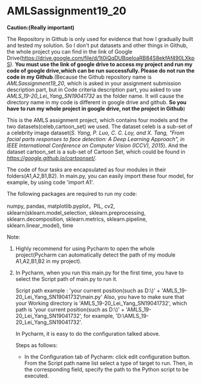 # AMLSassignment19_20
**Caution:(Really important)** 

The Repository in Github is only used for evidence that how I gradually built and tested my solution. So I don't put datasets and other things in Github, the whole project you can find in the link of Google  Drive(https://drive.google.com/file/d/1t0iQqDUBqeIoaRB84S8ekfAf490LXkpS). **You must use the link of google drive to access my project and run my code of google drive,which can be run successfully. Please do not run the code in my Github**.(Because the Github repository name is  *AMLSassignment19_20*, which is asked in your assignment submission description part, but in Code criteria description part, you asked to use *AMLS_19-20_Lei_Yang_SN19041732* as the folder name. It will cause the directory name in my code is different in google drive and github. **So you have to run my whole project in google drive, not the project in Github**)

This is the AMLS assignment project, which contains four models and the two datasets(celeb,cartoon_set) we used. The dataset celeb is a sub-set of a celebrity image dataset(*S. Yang, P. Luo, C. C. Loy, and X. Tang, "From facial parts responses to face detection: A Deep Learning Approach", in IEEE International Conference on Computer Vision (ICCV), 2015*). And the dataset cartoon_set is a sub-set of Cartoon Set, which could be found in *https://google.github.io/cartoonset/*.

The code of four tasks are encapsulated as four modules in their folders(A1,A2,B1,B2). In main.py, you can easily import these four model, for example, by using code 'import A1'.

The following packages are required to run my code:

numpy, pandas,  matplotlib.pyplot，PIL, cv2, sklearn(sklearn.model_selection, sklearn.preprocessing, sklearn.decomposition, sklearn.metrics, sklearn.pipeline, sklearn.linear_model), time



Note:

1. Highly recommend for using Pycharm to open the whole project(Pycharm can automatically detect the path of my module A1,A2,B1,B2 in my project).

2. In Pycharm, when you run this main.py for the first time, you have to select the Script path of main.py to run it. 

   Script path example : 'your current position(such as D:\\)' + 'AMLS_19-20_Lei_Yang_SN19041732\main.py' Also, you have to make sure that your Working directory is 'AMLS_19-20_Lei_Yang_SN19041732', which path is 'your current position(such as D:\\)' + 'AMLS_19-20_Lei_Yang_SN19041732', for example, 'D:\\AMLS_19-20_Lei_Yang_SN19041732'.

   In Pycharm, it is easy to do the configuration talked above.

   Steps as follows:

   - In the Configuration tab of Pycharm:  click edit configuration button. From the Script path name list select a type of target to run. Then, in the corresponding field, specify the path to the Python script to be executed.
